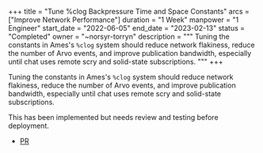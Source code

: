 +++
title = "Tune %clog Backpressure Time and Space Constants"
arcs = ["Improve Network Performance"]
duration = "1 Week"
manpower = "1 Engineer"
start_date = "2022-06-05"
end_date = "2023-02-13"
status = "Completed"
owner = "~norsyr-torryn"
description = """
Tuning the constants in Ames's `%clog` system should reduce network flakiness, reduce the number of Arvo events, and improve publication bandwidth, especially until chat uses remote scry and solid-state subscriptions.
"""
+++

Tuning the constants in Ames's `%clog` system should reduce network flakiness, reduce the number of Arvo events, and improve publication bandwidth, especially until chat uses remote scry and solid-state subscriptions.

This has been implemented but needs review and testing before deployment.

- [PR](https://github.com/urbit/urbit/pull/5827)
